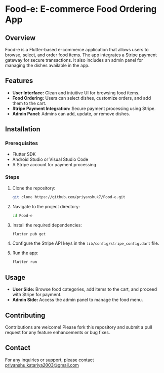 # Food-e: E-commerce Food Ordering App

## Overview
Food-e is a Flutter-based e-commerce application that allows users to browse, select, and order food items. The app integrates a Stripe payment gateway for secure transactions. It also includes an admin panel for managing the dishes available in the app.

## Features
- **User Interface:** Clean and intuitive UI for browsing food items.
- **Food Ordering:** Users can select dishes, customize orders, and add them to the cart.
- **Stripe Payment Integration:** Secure payment processing using Stripe.
- **Admin Panel:** Admins can add, update, or remove dishes.

## Installation

### Prerequisites
- Flutter SDK
- Android Studio or Visual Studio Code
- A Stripe account for payment processing

### Steps

1. Clone the repository:
    ```sh
    git clone https://github.com/priyanshuk7/Food-e.git
    ```
2. Navigate to the project directory:
    ```sh
    cd Food-e
    ```
3. Install the required dependencies:
    ```sh
    flutter pub get
    ```
4. Configure the Stripe API keys in the `lib/config/stripe_config.dart` file.

5. Run the app:
    ```sh
    flutter run
    ```

## Usage
- **User Side:** Browse food categories, add items to the cart, and proceed with Stripe for payment.
- **Admin Side:** Access the admin panel to manage the food menu.

## Contributing
Contributions are welcome! Please fork this repository and submit a pull request for any feature enhancements or bug fixes.

## Contact
For any inquiries or support, please contact priyanshu.katariya2003@gmail.com
